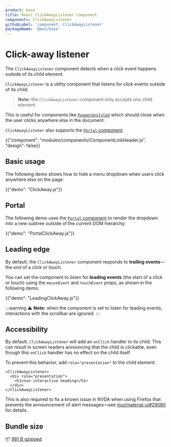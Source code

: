 ```yaml
---
product: base
title: React ClickAwayListener component
components: ClickAwayListener
githubLabel: 'component: ClickAwayListener'
packageName: '@mui/base'
---
```


# Click-away listener

<p class="description">The <code>ClickAwayListener</code> component detects when a click event happens outside of its child element.</p>

`ClickAwayListener` is a utility component that listens for click events outside of its child.

> **Note:** the `ClickAwayListener` component only accepts _one_ child element.

This is useful for components like [`PopperUnstyled`](/base/react-popper/) which should close when the user clicks anywhere else in the document.

`ClickAwayListener` also supports the [`Portal` component](/base/react-portal/).

{{"component": "modules/components/ComponentLinkHeader.js", "design": false}}

## Basic usage

The following demo shows how to hide a menu dropdown when users click anywhere else on the page:

{{"demo": "ClickAway.js"}}

## Portal

The following demo uses the [`Portal` component](/base/react-portal/) to render the dropdown into a new subtree outside of the current DOM hierarchy:

{{"demo": "PortalClickAway.js"}}

## Leading edge

By default, the `ClickAwayListener` component responds to **trailing events**—the _end_ of a click or touch.

You can set the component to listen for **leading events** (the start of a click or touch) using the `mouseEvent` and `touchEvent` props, as shown in the following demo:

{{"demo": "LeadingClickAway.js"}}

:::warning ⚠️ **Note:** when the component is set to listen for leading events, interactions with the scrollbar are ignored. :::

## Accessibility

By default, `ClickAwayListener` will add an `onClick` handler to its child. This can result in screen readers announcing that the child is clickable, even though this `onClick` handler has no effect on the child itself.

To prevent this behavior, add `role="presentation"` to the child element:

```tsx
<ClickAwayListener>
  <div role="presentation">
    <h1>non-interactive heading</h1>
  </div>
</ClickAwayListener>
```

This is also required to fix a known issue in NVDA when using Firefox that prevents the announcement of alert messages—see [mui/material-ui#29080](https://github.com/mui/material-ui/issues/29080) for details.

## Bundle size

📦 [981 B gzipped](/size-snapshot).
